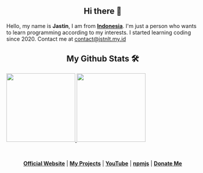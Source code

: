 <h2 align="center">Hi there 👋</h2>
Hello, my name is <strong>Jastin</strong>, I am from <strong><a href="https://en.m.wikipedia.org/wiki/Indonesia">Indonesia</a></strong>. I'm just a person who wants to learn programming according to my interests. I started learning coding since 2020. Contact me at <a href="mailto:contact@jstnlt.my.id">contact@jstnlt.my.id</a>

<h2 align="center">My Github Stats 🛠</h2>
 <p align="left">
 <a href="https://jstnlt.my.id/donate" target="_blank">
  <img height="180em" src="https://github-readme-stats-eight-theta.vercel.app/api?username=JastinXyz&show_icons=true&theme=buefy&include_all_commits=false&count_private=true">
  <img height="180em" src="https://github-readme-stats.vercel.app/api/top-langs/?username=JastinXyz&layout=compact&theme=buefy">
 </a>
 </p>

&nbsp;

 <p align="center">
  <strong><a href="https://jstnlt.my.id">Official Website</a></strong> |
  <strong><a href="https://jstnlt.my.id/#projects">My Projects</a></strong> |
  <strong><a href="https://youtube.com/c/JastinCh">YouTube</a></strong> |
  <strong><a href="https://www.npmjs.com/~jastinlt">npmjs</a></strong> |
  <strong><a href="https://jstnlt.my.id/donate">Donate Me</a></strong>
</p>
